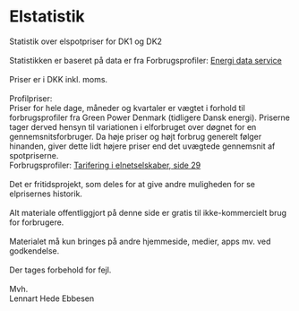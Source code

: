 # Elstatistik
Statistik over elspotpriser for DK1 og DK2<br><br>
Statistikken er baseret på data er fra Forbrugsprofiler: <a href="https://www.energidataservice.dk/">Energi data service</a><br><br>
Priser er i DKK inkl. moms.<br><br>
Profilpriser:<br>
Priser for hele dage, måneder og kvartaler er vægtet i forhold til forbrugsprofiler fra Green Power Denmark (tidligere Dansk energi). Priserne tager derved hensyn til variationen i elforbruget over døgnet for en gennemsnitsforbruger. Da høje priser og højt forbrug generelt følger hinanden, giver dette lidt højere priser end det uvægtede gennemsnit af spotpriserne.<br>
Forbrugsprofiler: <a href="https://www.danskenergi.dk/sites/danskenergi.dk/files/media/dokumenter/2017-10/PrincipnotatTarifmodel20.pdf?fbclid=IwAR2FkWNp-kHdvqwH0-DUnlWWUWOLcrEBB6I4wuwkLXGnyFmDR_2Ctdswj2U">Tarifering i elnetselskaber, side 29</a><br><br>
Det er fritidsprojekt, som deles for at give andre muligheden for se elprisernes historik.<br><br>
Alt materiale offentliggjort på denne side er gratis til ikke-kommercielt brug for forbrugere.<br><br>
Materialet må kun bringes på andre hjemmeside, medier, apps mv. ved godkendelse.<br><br>
Der tages forbehold for fejl.<br><br>
Mvh.<br>
Lennart Hede Ebbesen<br>
